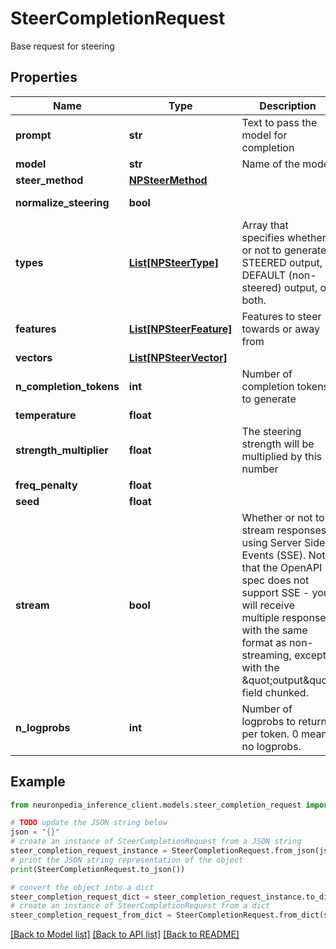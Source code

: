 # SteerCompletionRequest

Base request for steering

## Properties

Name | Type | Description | Notes
------------ | ------------- | ------------- | -------------
**prompt** | **str** | Text to pass the model for completion | 
**model** | **str** | Name of the model | 
**steer_method** | [**NPSteerMethod**](NPSteerMethod.md) |  | 
**normalize_steering** | **bool** |  | [default to False]
**types** | [**List[NPSteerType]**](NPSteerType.md) | Array that specifies whether or not to generate STEERED output, DEFAULT (non-steered) output, or both. | 
**features** | [**List[NPSteerFeature]**](NPSteerFeature.md) | Features to steer towards or away from | [optional] 
**vectors** | [**List[NPSteerVector]**](NPSteerVector.md) |  | [optional] 
**n_completion_tokens** | **int** | Number of completion tokens to generate | 
**temperature** | **float** |  | 
**strength_multiplier** | **float** | The steering strength will be multiplied by this number | 
**freq_penalty** | **float** |  | 
**seed** | **float** |  | 
**stream** | **bool** | Whether or not to stream responses using Server Side Events (SSE). Note that the OpenAPI spec does not support SSE - you will receive multiple responses with the same format as non-streaming, except with the \&quot;output\&quot; field chunked. | [optional] [default to False]
**n_logprobs** | **int** | Number of logprobs to return per token. 0 means no logprobs. | [optional] [default to 0]

## Example

```python
from neuronpedia_inference_client.models.steer_completion_request import SteerCompletionRequest

# TODO update the JSON string below
json = "{}"
# create an instance of SteerCompletionRequest from a JSON string
steer_completion_request_instance = SteerCompletionRequest.from_json(json)
# print the JSON string representation of the object
print(SteerCompletionRequest.to_json())

# convert the object into a dict
steer_completion_request_dict = steer_completion_request_instance.to_dict()
# create an instance of SteerCompletionRequest from a dict
steer_completion_request_from_dict = SteerCompletionRequest.from_dict(steer_completion_request_dict)
```
[[Back to Model list]](../README.md#documentation-for-models) [[Back to API list]](../README.md#documentation-for-api-endpoints) [[Back to README]](../README.md)


